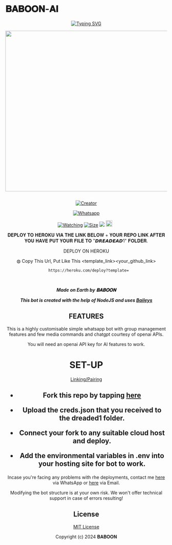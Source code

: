 # 𝐁𝐀𝐁𝐎𝐎𝐍-𝐀𝐈
<div align="center">
<a href="https://git.io/typing-svg"><img src="https://readme-typing-svg.demolab.com?font=Black+Ops+One&size=50&pause=1000&color=1BAFBAFF&center=true&width=910&height=100&lines=𝐁𝐀𝐁𝐎𝐎𝐍-𝐀𝐈;WHATSAPP+BOT;CREATED+BY+𝐋𝐮𝐜𝐚𝐬" alt="Typing SVG" /></a>
  </p>
  
<p align="center">
<img src="https://telegra.ph/file/f1503ec2ed85258bfc707.jpg" width="650" height="500"/>
</p>
<p align="center">
  <a href="#"><img src="http://readme-typing-svg.herokuapp.com?color=d1fa02&center=true&vCenter=true&multiline=false&lines=BABOON+WHATSAPP+BOT" alt="">
</p>
<p align="center">
<a href="#"><img title="Creator" src="https://img.shields.io/badge/Creator-𝐋𝐮𝐜𝐚𝐬-red.svg?style=for-the-badge&logo=github"></a>
</p>
<p align="center">
<a href="'https://wa.me/+254714653123yoh+𝐛𝐚𝐛𝐨𝐨𝐧 +nishow+venye+nitadeploy+baboon-ai'"><img title="Whatsapp" src="'https://wa.me/254714653123yoh+𝐛𝐚𝐛𝐨𝐨𝐧 +nishow+venye+nitadeploy+baboon'?color=green&style=flat-square"></a>
  

<a href="https://github.com/ninty629/BABOON-AI/watchers"><img title="Watching" src="https://img.shields.io/github/watchers/drexmose/drex-ai?label=Watchers&color=red&style=flat-square"></a>
<a href="     https://github.com/ninty629/BABOON-AI/"><img title="Size" src="https://img.shields.io/github/repo-size/AlipBot/Api-Alpis?style=flat-square&color=darkred"></a>
<a href="https://hits.seeyoufarm.com"><img src="https://hits.seeyoufarm.com/api/count/incr/badge.svg?url=https://github.com/ninty629/BABOON-AI/%2Fhit-counter&count_bg=%2379C83D&title_bg=%23555555&icon=probot.svg&icon_color=%2304FF00&title=hits&edge_flat=false"/></a>
<a href="https://github.com/ninty629/BABOON-AI/graphs/commit-activity"><img height="20" src="https://img.shields.io/badge/Maintained-No-red.svg"></a>&nbsp;&nbsp;
</p>
 
 𝐃𝐄𝐏𝐋𝐎𝐘 𝐓𝐎 𝐇𝐄𝐑𝐎𝐊𝐔 𝐕𝐈𝐀 𝐓𝐇𝐄 𝐋𝐈𝐍𝐊 𝐁𝐄𝐋𝐎𝐖 + 𝐘𝐎𝐔𝐑 𝐑𝐄𝐏𝐎 𝐋𝐈𝐍𝐊 𝐀𝐅𝐓𝐄𝐑 𝐘𝐎𝐔 𝐇𝐀𝐕𝐄 𝐏𝐔𝐓 𝐘𝐎𝐔𝐑 𝐅𝐈𝐋𝐄 𝐓𝐎 "𝘿𝙍𝙀𝘼𝘿𝙀𝘼𝘿1" 𝐅𝐎𝐋𝐃𝐄𝐑.

DEPLOY ON HEROKU<br>

◍ Copy This Url, Put Like This <template_link><your_github_link>

      https://heroku.com/deploy?template=

  <br>
  

***Made on Earth by 𝐁𝐀𝐁𝐎𝐎𝐍***


***This bot is created with the help of NodeJS and uses [Baileys](https://github.com/adiwajshing/Baileys)***

## FEATURES
This is a highly customisable simple whatsapp bot with group management features and few media commands and chatgpt courtesy of openai APIs.

You will need an openai API key for AI features to work.

# SET-UP

[Linking/Pairing](https://replit.com/@17minutesago/-?s=app)








    
<h2 align="center">   



    
<h2 align="center">   

- Fork this repo by tapping  [here](https://github.com/ninty629/BABOON-AI/fork)


- Upload the creds.json that you received to the dreaded1 folder.

- Connect your fork to any suitable cloud host and deploy.

- Add the environmental variables in .env into your hosting site for bot to work.
</h2>
 
     

    
 



Incase you're facing any problems with rhe deployments, contact me  [here](https://wa.me/254714653123) via WhatsApp or [here](17minutesago@gmail.com) via Email.

Modifying the bot structure is at your own risk. We won't offer technical support in case of errors resulting!


## License

[MIT License](https://github.com/Lucas-l1/Baboon-Ai/blob/main/LICENSE)

Copyright (c) 2024  𝐁𝐀𝐁𝐎𝐎𝐍

